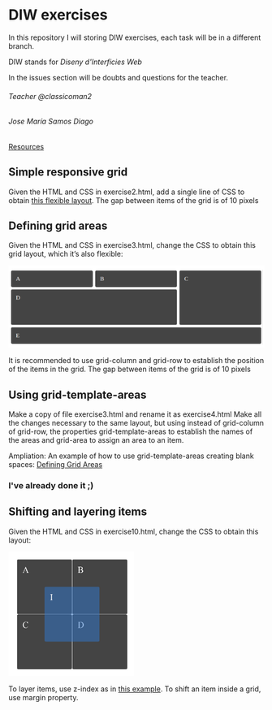 # DIW exercises

In this repository I will storing DIW exercises, each task will be in a different branch.

DIW stands for *Diseny d'Interficies Web*

In the issues section will be doubts and questions for the teacher.

###### Teacher @classicoman2

###### Jose María Samos Diago

[Resources](docs/base.zip)

## Simple responsive grid

Given the HTML and CSS in exercise2.html, add a single line of CSS to obtain [this flexible layout](https://www.useloom.com/share/d0629cc4c4614d34bb8de52e257035c4). 
The gap between items of the grid is of 10 pixels

## Defining grid areas

Given the HTML and CSS in exercise3.html, change the CSS to obtain this grid layout, which it’s also flexible:

![grid-areas](docs/grid-areas.png)

It is recommended to use  grid-column  and  grid-row  to establish the position of the items in the grid. The gap between items of the grid is of 10 pixels

## Using grid-template-areas

Make a copy of file exercise3.html and rename it as exercise4.html
Make all the changes necessary to the same layout, but using instead of grid-column of grid-row, the properties grid-template-areas  to establish the names of the areas and  grid-area to assign an area to an item.

Ampliation: An example of how to use grid-template-areas creating blank spaces: [Defining Grid Areas](https://gridbyexample.com/examples/example11/)

### I've already done it ;)

## Shifting and layering items

Given the HTML and CSS in exercise10.html, change the CSS to obtain this layout:

![layout](docs/layout.png)

To layer items, use  z-index  as in [this example](https://gridbyexample.com/examples/example15/). To shift an item inside a grid, use  margin  property.